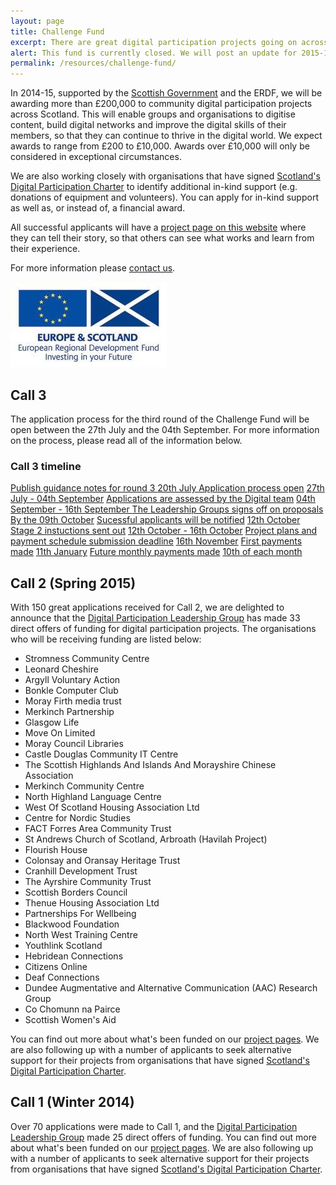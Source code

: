 ```yaml
---
layout: page
title: Challenge Fund
excerpt: There are great digital participation projects going on across Scotland. We want to support existing projects to do more, and encourage new projects to get started.
alert: This fund is currently closed. We will post an update for 2015-16 as soon as possible. If you would like to see a list of successful Challenge Fund organisations please scroll down. 
permalink: /resources/challenge-fund/
---
```



In 2014-15, supported by the [Scottish Government](http://www.gov.scot) and the ERDF, we will be awarding more than £200,000 to community digital participation projects across Scotland. This will enable groups and organisations to digitise content, build digital networks and improve the digital skills of their members, so that they can continue to thrive in the digital world. We expect awards to range from £200 to £10,000. Awards over £10,000 will only be considered in exceptional circumstances.

We are also working closely with organisations that have signed [Scotland's Digital Participation Charter](/charter/) to identify additional in-kind support (e.g. donations of equipment and volunteers). You can apply for in-kind support as well as, or instead of, a financial award.

All successful applicants will have a [project page on this website](/projects/) where they can tell their story, so that others can see what works and learn from their experience.

For more information please [contact us](/contact/).

![ERDF](/images/erdf.jpg)

## Call 3 

The application process for the third round of the Challenge Fund will be open between the 27th July and the 04th September.  For more information on the process, please read all of the information below.

### Call 3 timeline

<div class="list-group">
  <a href="#" class="list-group-item active col-xs-6">
    Publish guidance notes for round 3
  </a>
  <a href="#" class="list-group-item active col-xs-4">
    20th July
  </a>
  <a href="#" class="list-group-item col-xs-6">Application process open</a>
  <a href="#" class="list-group-item col-xs-4">27th July - 04th September</a>
  <a href="#" class="list-group-item col-xs-6">Applications are assessed by the Digital team</a>
  <a href="#" class="list-group-item col-xs-4">04th September - 16th September </a>
  <a href="#" class="list-group-item col-xs-6">The Leadership Groups signs off on proposals</a>
  <a href="#" class="list-group-item col-xs-4">By the 09th October</a>
  <a href="#" class="list-group-item col-xs-6">Sucessful applicants will be notified</a>
  <a href="#" class="list-group-item col-xs-4">12th October</a>
</div>


<div class="list-group">
  <a href="#" class="list-group-item col-xs-6">Stage 2 instuctions sent out</a>
  <a href="#" class="list-group-item col-xs-4">12th October - 16th October</a>
  <a href="#" class="list-group-item col-xs-6">Project plans and payment schedule submission deadline</a>
  <a href="#" class="list-group-item col-xs-4">16th November</a>
  <a href="#" class="list-group-item col-xs-6">First payments made</a>
  <a href="#" class="list-group-item col-xs-4">11th January</a>
  <a href="#" class="list-group-item col-xs-6">Future monthly payments made</a>
  <a href="#" class="list-group-item col-xs-4">10th of each month</a>
</div>


## Call 2 (Spring 2015) 

With 150 great applications received for Call 2, we are delighted to announce that the [Digital Participation Leadership Group](/about/) has made 33 direct offers of funding for digital participation projects. The organisations who will be receiving funding are listed below:

* Stromness Community Centre
* Leonard Cheshire
* Argyll Voluntary Action
* Bonkle Computer Club
* Moray Firth media trust
* Merkinch Partnership
* Glasgow Life
* Move On Limited
* Moray Council Libraries
* Castle Douglas Community IT Centre
* The Scottish Highlands And Islands And Morayshire Chinese Association
* Merkinch Community Centre
* North Highland Language Centre
* West Of Scotland Housing Association Ltd
* Centre for Nordic Studies
* FACT Forres Area Community Trust
* St Andrews Church of Scotland, Arbroath (Havilah Project)
* Flourish House
* Colonsay and Oransay Heritage Trust
* Cranhill Development Trust
* The Ayrshire Community Trust
* Scottish Borders Council
* Thenue Housing Association Ltd
* Partnerships For Wellbeing
* Blackwood Foundation
* North West Training Centre
* Youthlink Scotland
* Hebridean Connections
* Citizens Online
* Deaf Connections
* Dundee Augmentative and Alternative Communication (AAC) Research Group
* Co Chomunn na Pairce
* Scottish Women's Aid

You can find out more about what's been funded on our [project pages](/projects/). We are also following up with a number of applicants to seek alternative support for their projects from organisations that have signed [Scotland's Digital Participation Charter](/charter/). 



## Call 1 (Winter 2014)

Over 70 applications were made to Call 1, and the [Digital Participation Leadership Group](/about/) made 25 direct offers of funding. You can find out more about what's been funded on our [project pages](/projects/). We are also following up with a number of applicants to seek alternative support for their projects from organisations that have signed [Scotland's Digital Participation Charter](/charter/).
